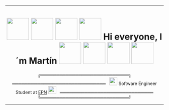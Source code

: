 <hr>

<h1 align = "center">
  <img src = "https://media3.giphy.com/media/ZOkURrKi3HG5VbeoBf/giphy.gif?cid=ecf05e4728j0erugd880ohd2uh7thnrl4l6tvmhnq24fnmm6&rid=giphy.gif&ct=s" width = "70px">
  <img src = "https://media3.giphy.com/media/ZOkURrKi3HG5VbeoBf/giphy.gif?cid=ecf05e4728j0erugd880ohd2uh7thnrl4l6tvmhnq24fnmm6&rid=giphy.gif&ct=s" width = "70px">
  <img src = "https://media3.giphy.com/media/ZOkURrKi3HG5VbeoBf/giphy.gif?cid=ecf05e4728j0erugd880ohd2uh7thnrl4l6tvmhnq24fnmm6&rid=giphy.gif&ct=s" width = "70px">
  <img src = "https://media3.giphy.com/media/5eLDrEaRGHegx2FeF2/giphy.gif?cid=ecf05e47evgfqqqp37q31gdtwzarilhkv98774mpcn48gzpj&rid=giphy.gif&ct=s" width = "70px">
  Hi everyone, I´m Martín
  <img src = "https://im5.ezgif.com/tmp/ezgif-5-97be042563.gif" width = "70px">
  <img src = "https://im5.ezgif.com/tmp/ezgif-5-39ed901673.gif" width = "70px">
  <img src = "https://im5.ezgif.com/tmp/ezgif-5-39ed901673.gif" width = "70px">
  <img src = "https://im5.ezgif.com/tmp/ezgif-5-39ed901673.gif" width = "70px">
</h1>

<p align = "center">
  ╔════════════════════════════╗ <br>
  ══════════════════════════════ &nbsp <img src = "https://upload.wikimedia.org/wikipedia/commons/8/8c/Escudo_de_la_Escuela_Polit%C3%A9cnica_Nacional.png" width = "25px">
  Software Engineer Student at <a href = "https://www.epn.edu.ec/">EPN</a>
  <img src = "https://upload.wikimedia.org/wikipedia/commons/8/8c/Escudo_de_la_Escuela_Polit%C3%A9cnica_Nacional.png" width = "25px"> &nbsp ══════════════════════════════   <br>
  ╚════════════════════════════╝
</p>

<hr>
